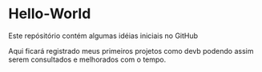 # Hello-World
Este repósitório contém algumas idéias iniciais no GitHub

   Aqui ficará registrado meus primeiros projetos como devb podendo assim serem consultados e melhorados com o tempo.
